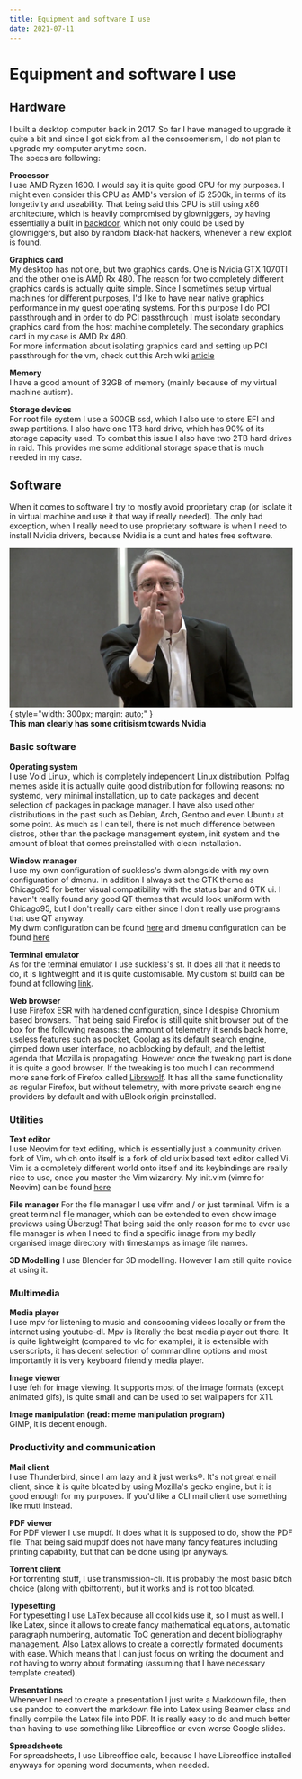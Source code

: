 ```yaml
---
title: Equipment and software I use
date: 2021-07-11
---
```


# Equipment and software I use

## Hardware
I built a desktop computer back in 2017. So far I have managed to upgrade it quite a bit and since I got sick from all the consoomerism, I do not plan to upgrade my computer anytime soon.  
The specs are following:  

**Processor**  
I use AMD Ryzen 1600. I would say it is quite good CPU for my purposes. I might even consider this CPU as AMD's version of i5 2500k, in terms of its longetivity and useability. That being said this CPU is still using x86 architecture,
which is heavily compromised by glowniggers, by having essentially a built in [backdoor](https://www.tomshardware.com/news/design-flaws-backdoors-amd-ryzen,36657.html), which not only could be used by glowniggers, 
but also by random black-hat hackers, whenever a new exploit is found.

**Graphics card**  
My desktop has not one, but two graphics cards. One is Nvidia GTX 1070TI and the other one is AMD Rx 480. The reason for two completely different graphics cards is actually quite simple. Since I sometimes setup virtual machines
for different purposes, I'd like to have near native graphics performance in my guest operating systems. For this purpose I do PCI passthrough and in order to do PCI passthrough I must isolate secondary graphics card from the host 
machine completely. The secondary graphics card in my case is AMD Rx 480.  
For more information about isolating graphics card and setting up PCI passthrough for the vm, check out this Arch wiki [article](https://wiki.archlinux.org/title/PCI_passthrough_via_OVMF)  

**Memory**  
I have a good amount of 32GB of memory (mainly because of my virtual machine autism).

**Storage devices**  
For root file system I use a 500GB ssd, which I also use to store EFI and swap partitions. I also have one 1TB hard drive, which has 90% of its storage capacity used. To combat this issue I also have
two 2TB hard drives in raid. This provides me some additional storage space that is much needed in my case.


## Software
When it comes to software I try to mostly avoid proprietary crap (or isolate it in virtual machine and use it that way if really needed). The only bad exception, when I really need to use proprietary software is when I need to install
Nvidia drivers, because Nvidia is a cunt and hates free software. 

![Linus from Linux Tech Tips showing his dissatisfaction with Nvidia](/res/linus_nvidia.webp){ style="width: 300px; margin: auto;" }  
**This man clearly has some critisism towards Nvidia**  

### Basic software
**Operating system**  
I use Void Linux, which is completely independent Linux distribution. Polfag memes aside it is actually quite good distribution for following reasons: no systemd, very minimal installation, up to date packages and
decent selection of packages in package manager. I have also used other distributions in the past such as Debian, Arch, Gentoo and even Ubuntu at some point. As much as I can tell, there is not much difference 
between distros, other than the package management system, init system and the amount of bloat that comes preinstalled with clean installation.

**Window manager**  
I use my own configuration of suckless's dwm alongside with my own configuration of dmenu. In addition I always set the GTK theme as Chicago95 for better visual compatibility with the status bar and GTK ui. I haven't really found any 
good QT themes that would look uniform with Chicago95, but I don't really care either since I don't really use programs that use QT anyway.  
My dwm configuration can be found [here](https://github.com/inugami-dev64/dwm) and dmenu configuration can be found [here](https://github.com/inugami-dev64/dmenu)  

**Terminal emulator**  
As for the terminal emulator I use suckless's st. It does all that it needs to do, it is lightweight and it is quite customisable. My custom st build can be found at following [link](https://github.com/inugami-dev64/st).

**Web browser**  
I use Firefox ESR with hardened configuration, since I despise Chromium based browsers. That being said Firefox is still quite shit browser out of the box for the following reasons: the amount of telemetry it sends back home, useless features such as pocket, 
Goolag as its default search engine, gimped down user interface, no adblocking by default, and the leftist agenda that Mozilla is propagating. However once the tweaking part is done it is quite a good browser. If the tweaking is too much I can recommend more
sane fork of Firefox called [Librewolf](https://librewolf-community.gitlab.io/). It has all the same functionality as regular Firefox, but without telemetry, with more private search engine providers by default and with uBlock origin preinstalled.


### Utilities
**Text editor**  
I use Neovim for text editing, which is essentially just a community driven fork of Vim, which onto itself is a fork of old unix based text editor called Vi. Vim is a completely different world onto itself and its keybindings are really nice to use, once 
you master the Vim wizardry. My init.vim (vimrc for Neovim) can be found [here](https://gist.githubusercontent.com/inugami-dev64/2be6af9deddbcb1d0f0febb2e2eaf274/raw/d9981e9aaa39ba77c801f5197d1aeab4d74e2221/.vimrc)

**File manager**
For the file manager I use vifm and / or just terminal. Vifm is a great terminal file manager, which can be extended to even show image previews using Überzug! That being said the only reason for me to ever use file manager is when I need to find a 
specific image from my badly organised image directory with timestamps as image file names.

**3D Modelling**
I use Blender for 3D modelling. However I am still quite novice at using it.


### Multimedia
**Media player**  
I use mpv for listening to music and consooming videos locally or from the internet using youtube-dl. Mpv is literally the best media player out there. It is quite lightweight (compared to vlc for example), it is extensible with userscripts,
it has decent selection of commandline options and most importantly it is very keyboard friendly media player.

**Image viewer**  
I use feh for image viewing. It supports most of the image formats (except animated gifs), is quite small and can be used to set wallpapers for X11.

**Image manipulation (read: meme manipulation program)**  
GIMP, it is decent enough.


### Productivity and communication
**Mail client**  
I use Thunderbird, since I am lazy and it just werks®. It's not great email client, since it is quite bloated by using Mozilla's gecko engine, but it is good enough for my purposes. If you'd like a CLI mail client use something like mutt instead.

**PDF viewer**  
For PDF viewer I use mupdf. It does what it is supposed to do, show the PDF file. That being said mupdf does not have many fancy features including printing capability, but that can be done using lpr anyways.

**Torrent client**  
For torrenting stuff, I use transmission-cli. It is probably the most basic bitch choice (along with qbittorrent), but it works and is not too bloated.

**Typesetting**  
For typesetting I use LaTex because all cool kids use it, so I must as well. I like Latex, since it allows to create fancy mathematical equations, automatic paragraph numbering, automatic ToC generation and decent bibliography management. 
Also Latex allows to create a correctly formated documents with ease. Which means that I can just focus on writing the document and not having to worry about formating (assuming that I have necessary template created).

**Presentations**  
Whenever I need to create a presentation I just write a Markdown file, then use pandoc to convert the markdown file into Latex using Beamer class and finally compile the Latex file into PDF. It is really easy to do and much better than having
to use something like Libreoffice or even worse Google slides.

**Spreadsheets**  
For spreadsheets, I use Libreoffice calc, because I have Libreoffice installed anyways for opening word documents, when needed.
